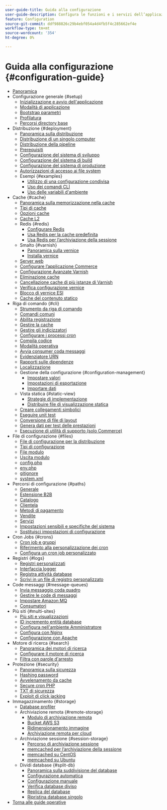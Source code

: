 ```yaml
---
user-guide-title: Guida alla configurazione
user-guide-description: Configura le funzioni e i servizi dell’applicazione Adobe Commerce.
feature: Configuration
source-git-commit: ddf988826c29b4ebf054a4d4fb5f4c285662ef4e
workflow-type: tm+mt
source-wordcount: '354'
ht-degree: 0%

---
```



# Guida alla configurazione {#configuration-guide}

+ [Panoramica](overview.md)
+ Configurazione generale {#setup}
   + [Inizializzazione e avvio dell&#39;applicazione](bootstrap/initialization.md)
   + [Modalità di applicazione](bootstrap/application-modes.md)
   + [Bootstrap parametri](bootstrap/set-parameters.md)
   + [Profilatura](bootstrap/mage-profiler.md)
   + [Percorsi directory base](bootstrap/mage-directory.md)
+ Distribuzione {#deployment}
   + [Panoramica sulla distribuzione](deployment/overview.md)
   + [Distribuzione di un singolo computer](deployment/single-machine.md)
   + [Distribuzione della pipeline](deployment/technical-details.md)
   + [Prerequisiti](deployment/prerequisites.md)
   + [Configurazione del sistema di sviluppo](deployment/development-system.md)
   + [Configurazione del sistema di build](deployment/build-system.md)
   + [Configurazione del sistema di produzione](deployment/production-system.md)
   + [Autorizzazioni di accesso ai file system](deployment/file-system-permissions.md)
   + Esempi {#examples}
      + [Utilizzo di una configurazione condivisa](deployment/example-shared-configuration.md)
      + [Uso dei comandi CLI](deployment/example-using-cli.md)
      + [Uso delle variabili d&#39;ambiente](deployment/example-environment-variables.md)
+ Cache {#cache}
   + [Panoramica sulla memorizzazione nella cache](cache/caching-overview.md)
   + [Tipi di cache](cache/cache-types.md)
   + [Opzioni cache](cache/cache-options.md)
   + [Cache L2](cache/level-two-cache.md)
   + Redis {#redis}
      + [Configurare Redis](cache/config-redis.md)
      + [Usa Redis per la cache predefinita](cache/redis-pg-cache.md)
      + [Usa Redis per l’archiviazione della sessione](cache/redis-session.md)
   + Smalto {#varnish}
      + [Panoramica sulla vernice](cache/config-varnish.md)
      + [Installa vernice](cache/config-varnish-install.md)
   + [Server web](cache/config-varnish-server.md)
   + [Configurare l’applicazione Commerce](cache/configure-varnish-commerce.md)
   + [Configurazione Avanzate Varnish](cache/config-varnish-advanced.md)
   + [Eliminazione cache](cache/use-varnish-cache.md)
   + [Cancellazione cache di più istanze di Varnish](cache/use-multiple-varnish-cache.md)
   + [Verifica configurazione vernice](cache/config-varnish-final.md)
   + [Blocco di vernice ESI](cache/use-varnish-esi.md)
   + [Cache del contenuto statico](cache/static-content-signing.md)
+ Riga di comando {#cli}
   + [Strumento da riga di comando](cli/config-cli.md)
   + [Comandi comuni](cli/common-cli-commands.md)
   + [Abilita registrazione](cli/enable-logging.md)
   + [Gestire la cache](cli/manage-cache.md)
   + [Gestire gli indicizzatori](cli/manage-indexers.md)
   + [Configurare i processi cron](cli/configure-cron-jobs.md)
   + [Compila codice](cli/code-compiler.md)
   + [Modalità operativa](cli/set-mode.md)
   + [Avvia consumer coda messaggi](cli/start-message-queues.md)
   + [Evidenziatore URN](cli/urn-highlighter.md)
   + [Rapporti sulle dipendenze](cli/dependency-reports.md)
   + [Localizzazione](cli/localization.md)
   + Gestione della configurazione {#configuration-management}
      + [Impostare valori](cli/set-configuration-values.md)
      + [Impostazioni di esportazione](cli/export-configuration.md)
      + [Importare dati](cli/import-configuration.md)
   + Vista statica {#static-view}
      + [Strategie di implementazione](cli/static-view-file-strategy.md)
      + [Distribuire file di visualizzazione statica](cli/static-view-file-deployment.md)
   + [Creare collegamenti simbolici](cli/create-symlinks.md)
   + [Eseguire unit test](cli/unit-tests.md)
   + [Conversione di file di layout](cli/convert-layout-files.md)
   + [Genera dati per test delle prestazioni](cli/generate-data.md)
   + [Esecuzione di utilità di supporto (solo Commerce)](cli/run-support-utilities.md)
+ File di configurazione {#files}
   + [File di configurazione per la distribuzione](reference/deployment-files.md)
   + [Tipi di configurazione](reference/config-create-types.md)
   + [File modulo](reference/module-files.md)
   + [Uscita modulo](reference/disable-module-output.md)
   + [config.php](reference/config-reference-configphp.md)
   + [env.php](reference/config-reference-envphp.md)
   + [gitignore](reference/config-reference-gitignore.md)
   + [system.xml](reference/config-reference-systemxml.md)
+ Percorsi di configurazione {#paths}
   + [Generale](reference/config-reference-general.md)
   + [Estensione B2B](reference/config-reference-b2b.md)
   + [Catalogo](reference/config-reference-catalog.md)
   + [Clientela](reference/config-reference-customers.md)
   + [Metodi di pagamento](reference/config-reference-payment.md)
   + [Vendite](reference/config-reference-sales.md)
   + [Servizi](reference/config-reference-services.md)
   + [Impostazioni sensibili e specifiche del sistema](reference/config-reference-sens.md)
   + [Sostituisci impostazioni di configurazione](reference/override-config-settings.md)
+ Cron Jobs {#crons}
   + [Cron job e gruppi](cron/custom-cron.md)
   + [Riferimento alla personalizzazione dei cron](cron/custom-cron-reference.md)
   + [Configura un cron job personalizzato](cron/custom-cron-tutorial.md)
+ Registri {#logs}
   + [Registri personalizzati](logs/custom-logging.md)
   + [Interfaccia logger](logs/logger-interface.md)
   + [Registra attività database](logs/database-activity.md)
   + [Scrivi in un file di registro personalizzato](logs/custom-log-files.md)
+ Code messaggi {#message-queues}
   + [Invia messaggio coda quadro](queues/message-queue-framework.md)
   + [Gestire le code di messaggi](queues/manage-message-queues.md)
   + [Impostare Amazon MQ](queues/aws-mq.md)
   + [Consumatori](queues/consumers.md)
+ Più siti {#multi-sites}
   + [Più siti e visualizzazioni](multi-sites/ms-overview.md)
   + [ID incremento entità database](multi-sites/change-increment-id.md)
   + [Configura nell&#39;ambiente Amministratore](multi-sites/ms-admin.md)
   + [Configura con Nginx](multi-sites/ms-nginx.md)
   + [Configurazione con Apache](multi-sites/ms-apache.md)
+ Motore di ricerca {#search}
   + [Panoramica dei motori di ricerca](search/overview-search.md)
   + [Configurare il motore di ricerca](search/configure-search-engine.md)
   + [Filtra con parole d&#39;arresto](search/search-stopwords.md)
+ Protezione {#security}
   + [Panoramica sulla sicurezza](security/overview.md)
   + [Hashing password](security/password-hashing.md)
   + [Avvelenamento da cache](security/cache-poisoning.md)
   + [Secure cron PHP](security/secure-cron-php.md)
   + [TXT di sicurezza](security/security-txt.md)
   + [Exploit di click jacking](security/xframe-options.md)
+ Immagazzinamento {#storage}
   + [Database profiler](storage/db-profiler.md)
   + Archiviazione remota {#remote-storage}
      + [Modulo di archiviazione remota](remote-storage/remote-storage.md)
      + [Bucket AWS S3](remote-storage/remote-storage-aws-s3.md)
      + [Ridimensionamento immagine](remote-storage/remote-storage-image-resize.md)
      + [Archiviazione remota per cloud](remote-storage/cloud-support.md)
   + Archiviazione sessione {#session-storage}
      + [Percorso di archiviazione sessione](storage/sessions.md)
      + [memcached per l’archiviazione della sessione](storage/memcached.md)
      + [memcached su CentOS](storage/memcache-centos.md)
      + [memcached su Ubuntu](storage/memcache-ubuntu.md)
   + Dividi database {#split-db}
      + [Panoramica sulla suddivisione del database](storage/multi-master.md)
      + [Configurazione automatica](storage/multi-master-masterdb.md)
      + [Configurazione manuale](storage/multi-master-manual.md)
      + [Verifica database diviso](storage/multi-master-verify.md)
      + [Replica del database](storage/multi-master-replication.md)
      + [Ripristina database singolo](storage/revert-split-database.md)
+ [Torna alle guide operative](https://experienceleague.adobe.com/docs/commerce-operations/operational-guides/home.html?lang=it)